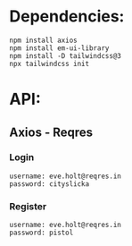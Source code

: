 # Dependencies:
```
npm install axios
npm install em-ui-library
npm install -D tailwindcss@3
npx tailwindcss init
```

# API:
## Axios - Reqres
### Login
```
username: eve.holt@reqres.in
password: cityslicka
```
### Register
```
username: eve.holt@reqres.in
password: pistol
```
